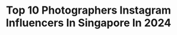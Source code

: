 ---
title: Top 10 Photographers Instagram Influencers In Singapore In 2024
description: >-
  Find top photographers Instagram influencers in Singapore in 2024. Most popular hashtags: #sg #sp #sggirls.
platform: Instagram
hits: 17
text_top: Identify the most popular Instagram accounts on inBeat.
text_bottom: Our database has 17 Instagram influencers like this in Singapore for you to contact.
profiles:
  - username: "jo_keting"
    fullname: >-
      Joann Keting
    bio: >-
      Klook 5%-JOANN5OFF Beauty|Lifestyle|Food & Google Reviewer lvl 6 DM for collabs🇸🇬 Photographer wanna be Undomesticated series #thebakkwagirl fragrance
    location: "Singapore"
    followers: 10525
    engagement: 287
    commentsToLikes: 0.075145
    id: clm70akrjgfiy0j087ya6r3pe
    verified: false
    hashtags: "#sgbeautybloggers, #newyorkskinsolutions, #sgkols, #sgfood"
  - username: "bobbykiranyeo"
    fullname: >-
      Bobby Kiran Co
    bio: >-
      🤵🏻‍♂️👰🏻 Photographer | AIA Financial Consultant 🧑🏻‍💻 🔴 Leica 👨‍👩‍👧‍👦 Family Photoshoot 🤰🏻Maternity 📸 @bkyyeo @kenneth_bobbykiran @delwyn_bobbykiran
    location: "Singapore"
    followers: 50205
    engagement: 175
    commentsToLikes: 0.008342
    id: ck15uj0iwneuy0i19xan3mcwc
    verified: false
    hashtags: "#boschhomesg, #kailucayeo, #bobbykiranphotography, #everyoneeveryday"
  - username: "heysaria"
    fullname: >-
      Saria BunBun 🐰
    bio: >-
      Main account deleted at 555K 🙃 📍From BCN living in the US SG | Photographer | Singer | @sgblackheartburlesque performer | Real life bunny
    location: "Singapore"
    followers: 54790
    engagement: 1126
    commentsToLikes: 0.008952
    id: ck5cbwttlgbaw0i11mi9q0g4y
    verified: false
    hashtags: ""
  - username: "minuminula"
    fullname: >-
      Minù
    bio: >-
      * fotografa 📸 I’m a girl * @suicidegirls Staff @suicidegirls.photographers *based in Italy * @minu_second_account private 😂 @minuminula_backup
    location: "Singapore"
    followers: 115999
    engagement: 168
    commentsToLikes: 0.015528
    id: ck5hjfxcwgk2z0i11wts9mab0
    verified: false
    hashtags: "#slava, #naiki, #ardens, #jelly"
  - username: "mein_krk"
    fullname: >-
      MEIN.
    bio: >-
      cosplayer & photographer 🇸🇬✈︎🌏 FB/twitter: mein_krk 写真も撮っています📸: @mein_pix
    location: "Singapore"
    followers: 14469
    engagement: 522
    commentsToLikes: 0.014284
    id: ck14h2ont88wb0i19oimaecp7
    verified: false
    hashtags: "#idolish7, #blueexorcistcosplay, #revale, #identityvcosplay"
  - username: "drewsg_"
    fullname: >-
      Drew Suicide 🥀
    bio: >-
      📍Amsterdam 📸 @drewcaptures SG model, recruiter & staff photographer sickdrewsg@gmail.com
    location: "Singapore"
    followers: 150034
    engagement: 250
    commentsToLikes: 0.014932
    id: ck5hd5i6lllkg0i11pb90zrmm
    verified: false
    hashtags: "#dollskill"
  - username: "minhuahahaha"
    fullname: >-
      Zhang Minhua 张旻华
    bio: >-
      Photographer at @telescope.sg For work, email minhua@telescope.sg
    location: "Singapore"
    followers: 11835
    engagement: 541
    commentsToLikes: 0.019753
    id: ck55ljn281q2o0i11cw0ieb6u
    verified: false
    hashtags: "#doubleserum, #thenorthfacexgucci, #jbyjkawaii, #clarinssg"
  - username: "shavonne.wong"
    fullname: >-
      Shavonne Wong | Photographer
    bio: >-
      🇸🇬📸 Singapore based fashion and celebrity photographer 👩Twitter: @shavonnewong_ AsNTM Guest Photographer Forbes 30U30 Asia Fujifilm-X Photographer
    location: "Singapore"
    followers: 23585
    engagement: 187
    commentsToLikes: 0.019250
    id: ck14ihwyofhg30i19gzusp79h
    verified: false
    hashtags: "#fuji, #fujixseries, #wacom, #beautyphotographer"
  - username: "luxplush"
    fullname: >-
      Andrew
    bio: >-
      Singapore 🇸🇬⁣ 🌱Diver/UW photographer @luxterre⁣ 🌱Feed the soul, enjoy the journey!⠀ ⁣⠀⠀⠀⠀⁣ 🌱DM or email for prints 🖨️
    location: "Singapore"
    followers: 14481
    engagement: 275
    commentsToLikes: 0.116149
    id: ck0w1eluwiyg60i195pkqe7tv
    verified: false
    hashtags: "#theimaged, #streetgrammers, #citykillerz, #earthfocus"
  - username: "aiksooon"
    fullname: >-
      Aiksoon
    bio: >-
      @adidas / @sonysingapore photographer bookings + work: hello@aiksooon.com portfolio: aiksooon.com 📍 Singapore
    location: "Singapore"
    followers: 34213
    engagement: 321
    commentsToLikes: 0.024772
    id: ck0w2om52pfi80i19u5w29bsa
    verified: false
    hashtags: "#sonyalphasg, #adidassg, #sonysingapore, #absolutetoughness"
---
